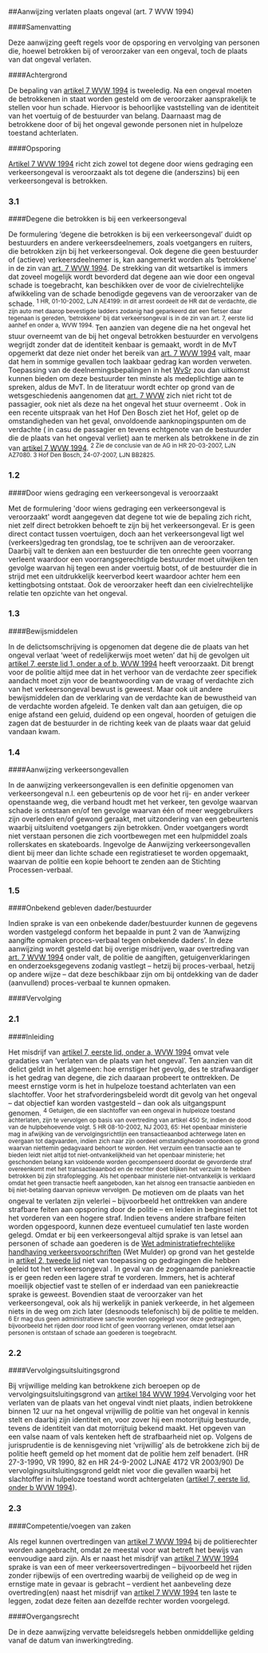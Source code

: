 <meta http-equiv='Content-Type' content='text/html; charset=utf-8' />

##Aanwijzing verlaten plaats ongeval (art. 7 WVW 1994)

####Samenvatting

Deze aanwijzing geeft regels voor de opsporing en vervolging van personen die, hoewel betrokken bij of veroorzaker van een ongeval, toch de plaats van dat ongeval verlaten.    

####Achtergrond

De bepaling van [artikel 7 WVW 1994](../../../../../../../../../../wet/wegenverkeerswet/1994/BWBR0006622/README.md) is tweeledig. Na een ongeval moeten de betrokkenen in staat worden gesteld om de veroorzaker aansprakelijk te stellen voor hun schade. Hiervoor is behoorlijke vaststelling van de identiteit van het voertuig of de bestuurder van belang. Daarnaast mag de betrokkene door of bij het ongeval gewonde personen niet in hulpeloze toestand achterlaten.    

####Opsporing

[Artikel 7 WVW 1994](../../../../../../../../../../wet/wegenverkeerswet/1994/BWBR0006622/README.md) richt zich zowel tot degene door wiens gedraging een verkeersongeval is veroorzaakt als tot degene die (anderszins) bij een verkeersongeval is betrokken.   
### 3.1  

####Degene die betrokken is bij een verkeersongeval

De formulering ‘degene die betrokken is bij een verkeersongeval’ duidt op bestuurders en andere verkeersdeelnemers, zoals voetgangers en ruiters, die betrokken zijn bij het verkeersongeval. Ook degene die geen bestuurder of (actieve) verkeersdeelnemer is, kan aangemerkt worden als ‘betrokkene’ in de zin van [art. 7 WVW 1994](../../../../../../../../../../wet/wegenverkeerswet/1994/BWBR0006622/README.md). De strekking van dit wetsartikel is immers dat zoveel mogelijk wordt bevorderd dat degene aan wie door een ongeval schade is toegebracht, kan beschikken over de voor de civielrechtelijke afwikkeling van de schade benodigde gegevens van de veroorzaker van de schade. <sup> 1  HR, 01-10-2002, LJN AE4199: in dit arrest oordeelt de HR dat de verdachte, die zijn auto met daarop bevestigde ladders zodanig had geparkeerd dat een fietser daar tegenaan is gereden, ‘betrokkene’ bij dat verkeersongeval is in de zin van art. 7, eerste lid aanhef en onder a, WVW 1994.  </sup> Ten aanzien van degene die na het ongeval het stuur overneemt van de bij het ongeval betrokken bestuurder en vervolgens wegrijdt zonder dat de identiteit kenbaar is gemaakt, wordt in de MvT opgemerkt dat deze niet onder het bereik van [art. 7 WVW 1994](../../../../../../../../../../wet/wegenverkeerswet/1994/BWBR0006622/README.md) valt, maar dat hem in sommige gevallen toch laakbaar gedrag kan worden verweten. Toepassing van de deelnemingsbepalingen in het [WvSr](../../../../../../../../../../wet/wet/van/3/maart/1881/BWBR0001854/README.md) zou dan uitkomst kunnen bieden om deze bestuurder ten minste als medeplichtige aan te spreken, aldus de MvT. In de literatuur wordt echter op grond van de wetsgeschiedenis aangenomen dat [art. 7 WVW](../../../../../../../../../../wet/wegenverkeerswet/1994/BWBR0006622/README.md) zich niet richt tot de passagier, ook niet als deze na het ongeval het stuur overneemt . Ook in een recente uitspraak van het Hof Den Bosch ziet het Hof, gelet op de omstandigheden van het geval, onvoldoende aanknopingspunten om de verdachte ( in casu de passagier en tevens echtgenote van de bestuurder die de plaats van het ongeval verliet) aan te merken als betrokkene in de zin van [artikel 7 WVW 1994](../../../../../../../../../../wet/wegenverkeerswet/1994/BWBR0006622/README.md). <sup> 2  Zie de conclusie van de AG in HR 20-03-2007, LJN AZ7080.  </sup> <sup> 3  Hof Den Bosch, 24-07-2007, LJN BB2825.  </sup>    
### 1.2  

####Door wiens gedraging een verkeersongeval is veroorzaakt

Met de formulering 'door wiens gedraging een verkeersongeval is veroorzaakt' wordt aangegeven dat degene tot wie de bepaling zich richt, niet zelf direct betrokken behoeft te zijn bij het verkeersongeval. Er is geen direct contact tussen voertuigen, doch aan het verkeersongeval ligt wel (verkeers)gedrag ten grondslag, toe te schrijven aan de veroorzaker. Daarbij valt te denken aan een bestuurder die ten onrechte geen voorrang verleent waardoor een voorrangsgerechtigde bestuurder moet uitwijken ten gevolge waarvan hij tegen een ander voertuig botst, of de bestuurder die in strijd met een uitdrukkelijk keerverbod keert waardoor achter hem een kettingbotsing ontstaat. Ook de veroorzaker heeft dan een civielrechtelijke relatie ten opzichte van het ongeval.    
### 1.3  

####Bewijsmiddelen

In de delictsomschrijving is opgenomen dat degene die de plaats van het ongeval verlaat ‘weet of redelijkerwijs moet weten’ dat hij de gevolgen uit [artikel 7, eerste lid 1, onder a of b, WVW 1994](../../../../../../../../../../wet/wegenverkeerswet/1994/BWBR0006622/README.md) heeft veroorzaakt. Dit brengt voor de politie altijd mee dat in het verhoor van de verdachte zeer specifiek aandacht moet zijn voor de beantwoording van de vraag of verdachte zich van het verkeersongeval bewust is geweest. Maar ook uit andere bewijsmiddelen dan de verklaring van de verdachte kan de bewustheid van de verdachte worden afgeleid. Te denken valt dan aan getuigen, die op enige afstand een geluid, duidend op een ongeval, hoorden of getuigen die zagen dat de bestuurder in de richting keek van de plaats waar dat geluid vandaan kwam.    
### 1.4  

####Aanwijzing verkeersongevallen

In de aanwijzing verkeersongevallen is een definitie opgenomen van verkeersongeval n.l. een gebeurtenis op de voor het rij- en ander verkeer openstaande weg, die verband houdt met het verkeer, ten gevolge waarvan schade is ontstaan en/of ten gevolge waarvan één of meer weggebruikers zijn overleden en/of gewond geraakt, met uitzondering van een gebeurtenis waarbij uitsluitend voetgangers zijn betrokken. Onder voetgangers wordt niet verstaan personen die zich voortbewegen met een hulpmiddel zoals rollerskates en skateboards. Ingevolge de Aanwijzing verkeersongevallen dient bij meer dan lichte schade een registratieset te worden opgemaakt, waarvan de politie een kopie behoort te zenden aan de Stichting Processen-verbaal.    
### 1.5  

####Onbekend gebleven dader/bestuurder

Indien sprake is van een onbekende dader/bestuurder kunnen de gegevens worden vastgelegd conform het bepaalde in punt 2 van de ‘Aanwijzing aangifte opmaken proces-verbaal tegen onbekende daders’. In deze aanwijzing wordt gesteld dat bij overige misdrijven, waar overtreding van [art. 7 WVW 1994](../../../../../../../../../../wet/wegenverkeerswet/1994/BWBR0006622/README.md) onder valt, de politie de aangiften, getuigenverklaringen en onderzoeksgegevens zodanig vastlegt – hetzij bij proces-verbaal, hetzij op andere wijze – dat deze beschikbaar zijn om bij ontdekking van de dader (aanvullend) proces-verbaal te kunnen opmaken.     

####Vervolging

### 2.1  

####Inleiding

Het misdrijf van [artikel 7, eerste lid, onder a, WVW 1994](../../../../../../../../../../wet/wegenverkeerswet/1994/BWBR0006622/README.md) omvat vele gradaties van ‘verlaten van de plaats van het ongeval’. Ten aanzien van dit delict geldt in het algemeen: hoe ernstiger het gevolg, des te strafwaardiger is het gedrag van degene, die zich daaraan probeert te onttrekken. De meest ernstige vorm is het in hulpeloze toestand achterlaten van een slachtoffer. Voor het strafvorderingsbeleid wordt dit gevolg van het ongeval – dat objectief kan worden vastgesteld – dan ook als uitgangspunt genomen. <sup> 4  Getuigen, die een slachtoffer van een ongeval in hulpeloze toestand achterlaten, zijn te vervolgen op basis van overtreding van artikel 450 Sr, indien de dood van de hulpbehoevende volgt.  </sup> <sup> 5  HR 08-10-2002, NJ 2003, 65: Het openbaar ministerie mag in afwijking van de vervolgingsrichtlijn een transactieaanbod achterwege laten en overgaan tot dagvaarden, indien zich naar zijn oordeel omstandigheden voordoen op grond waarvan niettemin gedagvaard behoort te worden. Het verzuim een transactie aan te bieden leidt niet altijd tot niet-ontvankelijkheid van het openbaar ministerie; het geschonden belang kan voldoende worden gecompenseerd doordat de gevorderde straf overeenkomt met het transactieaanbod en de rechter doet blijken het verzuim te hebben betrokken bij zijn strafoplegging. Als het openbaar ministerie niet-ontvankelijk is verklaard omdat het geen transactie heeft aangeboden, kan het alsnog een transactie aanbieden en bij niet-betaling daarvan opnieuw vervolgen.  </sup> De motieven om de plaats van het ongeval te verlaten zijn velerlei – bijvoorbeeld het onttrekken van andere strafbare feiten aan opsporing door de politie – en leiden in beginsel niet tot het vorderen van een hogere straf. Indien tevens andere strafbare feiten worden opgespoord, kunnen deze eventueel cumulatief ten laste worden gelegd. Omdat er bij een verkeersongeval altijd sprake is van letsel aan personen of schade aan goederen is de [Wet administratiefrechtelijke handhaving verkeersvoorschriften](../../../../../../../../../../wet/wet/mulder/BWBR0004581/README.md) (Wet Mulder) op grond van het gestelde in [artikel 2, tweede lid](../../../../../../../../../../wet/wet/mulder/BWBR0004581/README.md) niet van toepassing op gedragingen die hebben geleid tot het verkeersongeval . In geval van de zogenaamde paniekreactie is er geen reden een lagere straf te vorderen. Immers, het is achteraf moeilijk objectief vast te stellen of er inderdaad van een paniekreactie sprake is geweest. Bovendien staat de veroorzaker van het verkeersongeval, ook als hij werkelijk in paniek verkeerde, in het algemeen niets in de weg om zich later (desnoods telefonisch) bij de politie te melden. <sup> 6  Er mag dus geen administratieve sanctie worden opgelegd voor deze gedragingen, bijvoorbeeld het rijden door rood licht of geen voorrang verlenen, omdat letsel aan personen is ontstaan of schade aan goederen is toegebracht.  </sup>    
### 2.2  

####Vervolgingsuitsluitingsgrond

Bij vrijwillige melding kan betrokkene zich beroepen op de vervolgingsuitsluitingsgrond van [artikel 184 WVW 1994](../../../../../../../../../../wet/wegenverkeerswet/1994/BWBR0006622/README.md).Vervolging voor het verlaten van de plaats van het ongeval vindt niet plaats, indien betrokkene binnen 12 uur na het ongeval vrijwillig de politie van het ongeval in kennis stelt en daarbij zijn identiteit en, voor zover hij een motorrijtuig bestuurde, tevens de identiteit van dat motorrijtuig bekend maakt. Het opgeven van een valse naam of vals kenteken heft de strafbaarheid niet op. Volgens de jurisprudentie is de kennisgeving niet ‘vrijwillig’ als de betrokkene zich bij de politie heeft gemeld op het moment dat de politie hem zelf benadert. (HR 27-3-1990, VR 1990, 82 en HR 24-9-2002 LJNAE 4172 VR 2003/90) De vervolgingsuitsluitingsgrond geldt niet voor die gevallen waarbij het slachtoffer in hulpeloze toestand wordt achtergelaten ([artikel 7, eerste lid, onder b WVW 1994](../../../../../../../../../../wet/wegenverkeerswet/1994/BWBR0006622/README.md)).    
### 2.3  

####Competentie/voegen van zaken

Als regel kunnen overtredingen van [artikel 7 WVW 1994](../../../../../../../../../../wet/wegenverkeerswet/1994/BWBR0006622/README.md) bij de politierechter worden aangebracht, omdat ze meestal voor wat betreft het bewijs van eenvoudige aard zijn. Als er naast het misdrijf van [artikel 7 WVW 1994](../../../../../../../../../../wet/wegenverkeerswet/1994/BWBR0006622/README.md) sprake is van een of meer verkeersovertredingen – bijvoorbeeld het rijden zonder rijbewijs of een overtreding waarbij de veiligheid op de weg in ernstige mate in gevaar is gebracht – verdient het aanbeveling deze overtreding(en) naast het misdrijf van [artikel 7 WVW 1994](../../../../../../../../../../wet/wegenverkeerswet/1994/BWBR0006622/README.md) ten laste te leggen, zodat deze feiten aan dezelfde rechter worden voorgelegd.     

####Overgangsrecht

De in deze aanwijzing vervatte beleidsregels hebben onmiddellijke gelding vanaf de datum van inwerkingtreding.     
